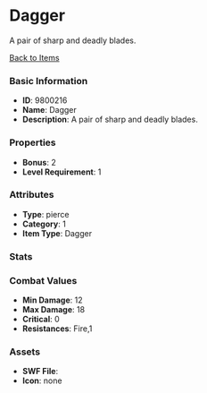 # Dagger

A pair of sharp and deadly blades.

[Back to Items](../items.md)

### Basic Information

- **ID**: 9800216
- **Name**: Dagger
- **Description**: A pair of sharp and deadly blades.

### Properties

- **Bonus**: 2
- **Level Requirement**: 1

### Attributes

- **Type**: pierce    
- **Category**: 1
- **Item Type**: Dagger

### Stats


### Combat Values

- **Min Damage**: 12
- **Max Damage**: 18
- **Critical**: 0
- **Resistances**: Fire,1

### Assets

- **SWF File**: 
- **Icon**: none

